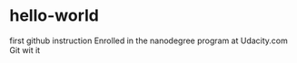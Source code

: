 # hello-world
first github instruction
Enrolled in the nanodegree program at Udacity.com
Git wit it
